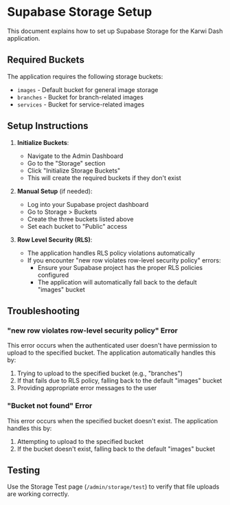# Supabase Storage Setup

This document explains how to set up Supabase Storage for the Karwi Dash application.

## Required Buckets

The application requires the following storage buckets:

- `images` - Default bucket for general image storage
- `branches` - Bucket for branch-related images
- `services` - Bucket for service-related images

## Setup Instructions

1. **Initialize Buckets**:
   - Navigate to the Admin Dashboard
   - Go to the "Storage" section
   - Click "Initialize Storage Buckets"
   - This will create the required buckets if they don't exist

2. **Manual Setup** (if needed):
   - Log into your Supabase project dashboard
   - Go to Storage > Buckets
   - Create the three buckets listed above
   - Set each bucket to "Public" access

3. **Row Level Security (RLS)**:
   - The application handles RLS policy violations automatically
   - If you encounter "new row violates row-level security policy" errors:
     - Ensure your Supabase project has the proper RLS policies configured
     - The application will automatically fall back to the default "images" bucket

## Troubleshooting

### "new row violates row-level security policy" Error

This error occurs when the authenticated user doesn't have permission to upload to the specified bucket. The application automatically handles this by:

1. Trying to upload to the specified bucket (e.g., "branches")
2. If that fails due to RLS policy, falling back to the default "images" bucket
3. Providing appropriate error messages to the user

### "Bucket not found" Error

This error occurs when the specified bucket doesn't exist. The application handles this by:

1. Attempting to upload to the specified bucket
2. If the bucket doesn't exist, falling back to the default "images" bucket

## Testing

Use the Storage Test page (`/admin/storage/test`) to verify that file uploads are working correctly.
